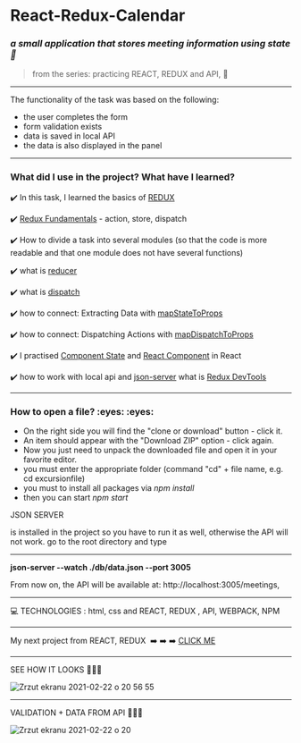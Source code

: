 

<h1> React-Redux-Calendar </h1>

*<h3>a small application that stores meeting information using state :blue_book:</h3>*

>from the series: practicing REACT, REDUX and API,   :muscle:

----- 

The functionality of the task was based on the following:

* the user completes the form
* form validation exists
* data is saved in local API
* the data is also displayed in the panel


-------

<h3>What did I use in the project? What have I learned?</h3>

:heavy_check_mark: In this task, I learned the basics of [REDUX](https://redux.js.org/)


:heavy_check_mark: [Redux Fundamentals](https://redux.js.org/tutorials/fundamentals/part-2-concepts-data-flow) - action, store, dispatch

:heavy_check_mark: How to divide a task into several modules (so that the code is more readable and that one module does not have several functions)

:heavy_check_mark: what is [reducer](https://redux.js.org/tutorials/fundamentals/part-3-state-actions-reducers)

:heavy_check_mark: what is [dispatch](https://redux.js.org/tutorials/fundamentals/part-2-concepts-data-flow)

:heavy_check_mark: how to connect: Extracting Data with [mapStateToProps](https://react-redux.js.org/using-react-redux/connect-mapstate)

:heavy_check_mark: how to connect: Dispatching Actions with [mapDispatchToProps](https://react-redux.js.org/using-react-redux/connect-mapdispatch)

:heavy_check_mark: I practised [Component State](https://reactjs.org/docs/faq-state.html#what-does-setstate-do) and [React Component](https://reactjs.org/docs/react-component.html#gatsby-focus-wrapper) in React

:heavy_check_mark: how to work with local api and [json-server](https://github.com/typicode/json-server)
 what is [Redux DevTools](https://github.com/reduxjs/redux-devtools)



-----
<h3>How to open a file? :eyes:  :eyes: </h3>

* On the right side you will find the "clone or download" button - click it.
* An item should appear with the "Download ZIP" option - click again.
* Now you just need to unpack the downloaded file and open it in your favorite editor.
* you must enter the appropriate folder (command "cd" + file name, e.g. cd excursionfile)
* you must to install all packages via  *npm install*
* then you can start *npm start*



JSON SERVER

is installed in the project so you have to run it as well, otherwise the API will not work.
go to the root directory and type

----

**json-server --watch ./db/data.json --port 3005**


From now on, the API will be available at: http://localhost:3005/meetings, 


----



:computer: TECHNOLOGIES : html, css and REACT, REDUX , API, WEBPACK, NPM


----

My next  project from REACT, REDUX    :arrow_right: :arrow_right: :arrow_right: [CLICK ME ](https://github.com/martynakil/-testing-SDK-for-GitHub-API)




----

SEE HOW IT LOOKS  :eyes::eyes::eyes:

![Zrzut ekranu 2021-02-22 o 20 56 55](https://user-images.githubusercontent.com/59742201/108781842-d4141080-756a-11eb-8419-5fa5d66051e0.png)


-----


VALIDATION + DATA FROM API  :eyes::eyes::eyes:


![Zrzut ekranu 2021-02-22 o 20](https://user-images.githubusercontent.com/59742201/108781917-f3ab3900-756a-11eb-954e-028a7c884630.png)
